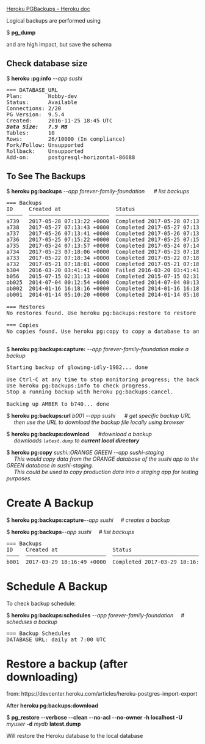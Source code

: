 [Heroku PGBackups - Heroku doc](https://devcenter.heroku.com/articles/heroku-postgres-backups)

Logical backups are performed using  

$ <b>pg_dump</b>  

and are high impact,  but save the schema


<h2>Check database size</h2>
$ <b>heroku :pg:info</b> <em>--app sushi</em>
<pre>
=== DATABASE_URL
Plan:        Hobby-dev
Status:      Available
Connections: 2/20
PG Version:  9.5.4
Created:     2016-11-25 18:45 UTC
<b><em>Data Size:   7.9 MB</em></b>
Tables:      10
Rows:        26/10000 (In compliance)
Fork/Follow: Unsupported
Rollback:    Unsupported
Add-on:      postgresql-horizontal-86688
</pre>

<h2>To See The Backups</h2>

$ <b>heroku pg:backups</b> <em>--app forever-family-foundation</em>  <em>&nbsp;&nbsp;&nbsp;&nbsp;&nbsp;# list backups</em>   
<pre>
=== Backups
ID     Created at                 Status                               Size      Database
─────  ─────────────────────────  ───────────────────────────────────  ────────  ────────
a739   2017-05-28 07:13:22 +0000  Completed 2017-05-28 07:13:55 +0000  1.80MB    AMBER
a738   2017-05-27 07:13:43 +0000  Completed 2017-05-27 07:13:57 +0000  1.80MB    AMBER
a737   2017-05-26 07:13:41 +0000  Completed 2017-05-26 07:13:45 +0000  1.80MB    AMBER
a736   2017-05-25 07:15:22 +0000  Completed 2017-05-25 07:15:47 +0000  1.80MB    AMBER
a735   2017-05-24 07:13:57 +0000  Completed 2017-05-24 07:14:26 +0000  1.78MB    AMBER
a734   2017-05-23 07:18:06 +0000  Completed 2017-05-23 07:18:10 +0000  1.78MB    AMBER
a733   2017-05-22 07:18:34 +0000  Completed 2017-05-22 07:18:35 +0000  1.78MB    AMBER
a732   2017-05-21 07:18:01 +0000  Completed 2017-05-21 07:18:03 +0000  1.78MB    AMBER
b304   2016-03-20 03:41:41 +0000  Failed 2016-03-20 03:41:41 +0000     0.00B     AMBER
b056   2015-07-15 02:31:13 +0000  Completed 2015-07-15 02:31:15 +0000  1.26MB    AMBER
ob025  2014-07-04 00:12:54 +0000  Completed 2014-07-04 00:13:01 +0000  976.56kB  AMBER
ob002  2014-01-16 16:18:16 +0000  Completed 2014-01-16 16:18:21 +0000  891.41kB  ONYX
ob001  2014-01-14 05:10:20 +0000  Completed 2014-01-14 05:10:28 +0000  176.56kB  ONYX

=== Restores
No restores found. Use heroku pg:backups:restore to restore a backup

=== Copies
No copies found. Use heroku pg:copy to copy a database to another

</pre>

$ <b>heroku pg:backups:capture:</b> <em>--app forever-family-foundation</em>     <em>make a backup</em>
<pre>
Starting backup of glowing-idly-1982... done

Use Ctrl-C at any time to stop monitoring progress; the backup will continue running.
Use heroku pg:backups:info to check progress.
Stop a running backup with heroku pg:backups:cancel.

Backing up AMBER to b740... done
</pre>
$ <b>heroku pg:backups:url</b> <em>b001 --app sushi</em> <em>&nbsp;&nbsp;&nbsp;&nbsp;&nbsp;# get specific backup URL</em>   
&nbsp;&nbsp;&nbsp;&nbsp;&nbsp;<em>then use the URL to download the backup file locally using browser</em>

$ <b>heroku pg:backups:download</b>    <em>&nbsp;&nbsp;&nbsp;&nbsp;&nbsp;#download a backup</em>   
&nbsp;&nbsp;&nbsp;&nbsp;&nbsp;<em>downloads `latest.dump` to <b>current local directory</b></em>  

$ <b>heroku pg:copy</b> <em>sushi::ORANGE GREEN --app sushi-staging</em>  
&nbsp;&nbsp;&nbsp;&nbsp;&nbsp;<em>This would copy data from the ORANGE database of the sushi app to the GREEN database in sushi-staging.   
&nbsp;&nbsp;&nbsp;&nbsp;&nbsp;This could be used to copy production data into a staging app for testing purposes.</em>


<h1>Create A Backup</h1>   

$ <b>heroku pg:backups:capture</b><em>--app sushi</em>&nbsp;&nbsp;&nbsp;&nbsp;&nbsp;<em># creates a backup</em> 

$ <b>heroku pg:backups</b><em>--app sushi</em>&nbsp;&nbsp;&nbsp;&nbsp;&nbsp;<em># list backups</em> 
<pre>
=== Backups
ID    Created at                 Status                               Size     Database
────  ─────────────────────────  ───────────────────────────────────  ───────  ────────
b001  2017-03-29 18:16:49 +0000  Completed 2017-03-29 18:16:51 +0000  20.11kB  DATABASE
</pre>

<h1>Schedule A Backup</h1>
To check backup schedule:  

$ <b>heroku pg:backups:schedules</b> <em>--app forever-family-foundation</em>&nbsp;&nbsp;&nbsp;&nbsp;&nbsp;<em># schedules a backup</em> 
<pre>
=== Backup Schedules
DATABASE_URL: daily at 7:00 UTC
</pre>

<h1>Restore a backup (after downloading)</h1>   
from: https://devcenter.heroku.com/articles/heroku-postgres-import-export   

After <b>heroku pg:backups:download</b>   

$ <b>pg_restore --verbose --clean --no-acl --no-owner -h localhost -U</b> <em>myuser</em> <b>-d</b> <em>mydb</em> <b>latest.dump</b>  

Will restore the Heroku database to the local database

